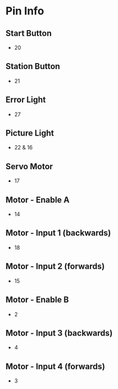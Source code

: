 # Pin Info
## Start Button
- 20
## Station Button
- 21
## Error Light
- 27
## Picture Light
- 22 & 16
## Servo Motor
- 17
## Motor - Enable A
- 14
## Motor - Input 1 (backwards)
- 18
## Motor - Input 2 (forwards)
- 15
## Motor - Enable B
- 2
## Motor - Input 3 (backwards)
- 4
## Motor - Input 4 (forwards)
- 3